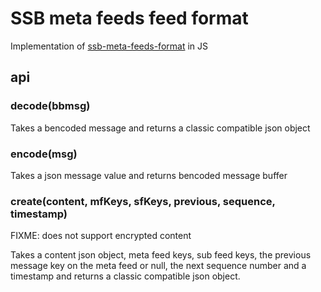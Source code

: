 # SSB meta feeds feed format

Implementation of [ssb-meta-feeds-format] in JS

## api

### decode(bbmsg)

Takes a bencoded message and returns a classic compatible json object

### encode(msg)

Takes a json message value and returns bencoded message buffer

### create(content, mfKeys, sfKeys, previous, sequence, timestamp)

FIXME: does not support encrypted content

Takes a content json object, meta feed keys, sub feed keys, the
previous message key on the meta feed or null, the next sequence
number and a timestamp and returns a classic compatible json object.


[ssb-meta-feeds-format]: https://github.com/ssb-ngi-pointer/bipfy-badger-spec
